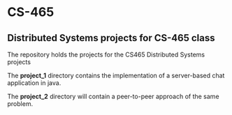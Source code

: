 # CS-465

## Distributed Systems projects for CS-465 class

The repository holds the projects for the CS465 Distributed Systems projects

The **project_1** directory contains the implementation of a server-based chat application in java.

The **project_2** directory will contain a peer-to-peer approach of the same problem.
